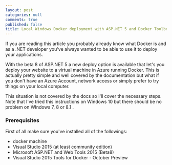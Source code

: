 ```yaml
---
layout: post
categories: null
comments: true
published: false
title: Local Windows Docker deployment with ASP.NET 5 and Docker Toolbox
---
```



If you are reading this article you probably already know what Docker is and as a .NET developer you've always wanted to be able to use it to deploy your applications.

With the beta 8 of ASP.NET 5 a new deploy option is available that let's you deploy your website to a virtual machine in Azure running Docker. This is actually pretty simple and well covered by the documentation but what if you don't have an Azure Account, network access or simply prefer to try things on your local computer.

This situation is not covered by the docs so I'll cover the necessary steps. Note that I've tried this instructions on Windows 10 but there should be no problem on WIndows 7, 8 or 8.1 .

### Prerequisites

First of all make sure you've installed all of the followings:

- docker machine
- Visual Studio 2015 (at least community edition)
- Microsoft ASP.NET and Web Tools 2015 (Beta8)
- Visual Studio 2015 Tools for Docker - October Preview



